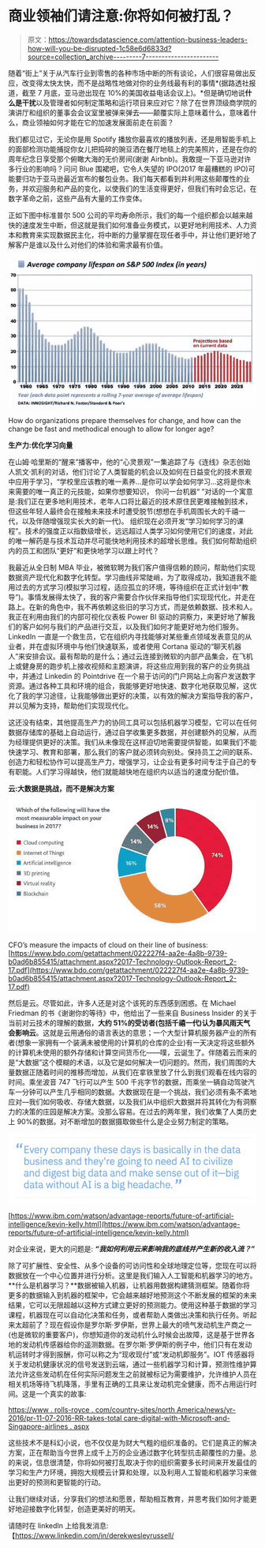 # 商业领袖们请注意:你将如何被打乱？

> 原文：<https://towardsdatascience.com/attention-business-leaders-how-will-you-be-disrupted-1c58e6d6833d?source=collection_archive---------7----------------------->

随着“街上”关于从汽车行业到零售的各种市场中断的所有谈论，人们很容易做出反应，改变得太快太快，而不是战略性地做对你的业务线最有利的事情*(据路透社报道，截至 7 月底，亚马逊出现在 10%的美国收益电话会议上)。*但是确切地说**什么是干扰**以及管理者如何制定策略和运行项目来应对它？除了在世界顶级商学院的演讲厅和组织的董事会会议室里被弹来弹去——颠覆实际上意味着什么，意味着什么，商业领袖如何才能在它的加速发展面前走在前面？

我们都见过它，无论你是用 Spotify 播放你最喜欢的播放列表，还是用智能手机上的面部检测功能捕捉你女儿把捣碎的豌豆洒在餐厅地毯上的完美照片，还是在你的周年纪念日享受那个俯瞰大海的无价房间(谢谢 Airbnb)。我敢提一下亚马逊对许多行业的影响吗？问问 Blue 围裙吧，它令人失望的 IPO(2017 年最糟糕的 IPO)可能要归功于亚马逊最近宣布的餐包业务。我们每天都看到并利用这些颠覆性的业务，并欢迎服务和产品的变化，以使我们的生活变得更好，但我们有时会忘记，在数字革命之前，这些产品有大量的工作变体。

正如下图中标准普尔 500 公司的平均寿命所示，我们的每一个组织都会以越来越快的速度发生中断，但这就是我们如何准备业务模式，以更好地利用技术、人力资本和教育来实现数据民主化，将中断的力量掌握在现任者手中，并让他们更好地了解客户是谁以及什么对他们的体验和需求最有价值。

![](img/0a1395565eb1f16b870ffcceaf295246.png)

How do organizations prepare themselves for change, and how can the change be fast and methodical enough to allow for longer age?

**生产力:优化学习向量**

在山姆·哈里斯的“醒来”播客中，他的“心灵景观”一集追踪了与《连线》杂志创始人凯文·凯利的对话，他们讨论了人类智能的机会以及如何在日益变化的技术景观中应用于学习，“学校里应该教的唯一素养…是你可以学会如何学习…这将是你未来需要的唯一真正的元技能，如果你想要知识， 你问一台机器“ ”对话的一个寓意是:我们正在更多地利用技术，老年人口将比最近的技术原住民更难接触到技术，但这些年轻人最终会在接触未来技术时遭受脱节(想想在手机周围长大的千禧一代，以及伴随增强现实长大的新一代)。 组织现在必须开发“学习如何学习的课程”。技术的强度正以指数级增长，远远超过人类学习如何使用它们的速度，对此的唯一解药是与技术互动并尽可能快地利用技术的超增长思维。我们如何帮助组织内的员工和团队“更好”和更快地学习以跟上时代？

我最近从全日制 MBA 毕业，被微软聘为我们客户值得信赖的顾问，帮助他们实现数据资产现代化和数字化转型。学习曲线非常陡峭，为了取得成功，我知道我不能用过去的方式学习(模拟学习过程，适应孤立的环境，等待组织在正式计划中“教导”)。事情发展得太快了，我的客户需要合作伙伴来指导他们实现现代化，并走在路上。在新的角色中，我不再依赖这些旧的学习方式，而是依赖数据、技术和人。我正在利用由我们的内部可视化仪表板 Power BI 驱动的洞察力，来更好地了解我们的客户如何与我们的产品进行交互，以及我们如何才能更好地为他们服务。LinkedIn 一直是一个救生员，它在组织内寻找能够对某些重点领域发表意见的从业者，并在虚拟环境中与他们快速联系，或者使用 Cortana 驱动的“聊天机器人”来安排会议。最有帮助的是什么；通过云连接到微软的内部产品集会，在飞机上或健身房的跑步机上接收视频和主题演讲，将这些应用到我的客户的业务挑战中，并通过 Linkedin 的 Pointdrive 在一个易于访问的门户网站上向客户发送数字资源。通过各种工具和环境的组合，我能够更好地快速、数字化地获取见解，这优化了我的学习途径，让我能够做出更好的决策，以有效的解决方案指导我的客户，并以见解为支持，帮助他们实现现代化。

这还没有结束，其他提高生产力的协同工具可以包括机器学习模型，它可以在任何数据存储库的基础上自动运行，通过自学收集更多数据，并创建额外的见解，从而为经理提供更好的决策。我们从未像现在这样迫切地需要提供智能，如果我们不能快速学习、教育和部署，那么我们的客户就必须转向别处。保持员工之间的联系、创造力和轻松协作可以提高生产力，增强学习，让企业有更多时间专注于自己的专有职能。人们学习得越快，他们就能越快地在组织内以适当的速度分配价值。

**云:大数据是挑战，而不是解决方案**

![](img/da8ea59f31caf288e0b3ce287c8a34c8.png)

CFO’s measure the impacts of cloud on their line of business: [https://www.bdo.com/getattachment/022227f4-aa2e-4a8b-9739-b0ad6b855415/attachment.aspx?2017-Technology-Outlook-Report_2-17.pdf](https://www.bdo.com/getattachment/022227f4-aa2e-4a8b-9739-b0ad6b855415/attachment.aspx?2017-Technology-Outlook-Report_2-17.pdf)

然后是云。尽管如此，许多人还是对这个该死的东西感到困惑。在 Michael Friedman 的书《谢谢你的等待》中，他给出了一些来自 Business Insider 的关于当前对云技术的理解的数据，**大约 51%的受访者(包括千禧一代)认为暴风雨天气会影响云**。这就是云用通俗的语言表达的意思；一个大型计算机服务器产业的所有者(想象一家拥有一个装满未被使用的计算机的仓库的企业)有一天决定将这些额外的计算机未使用的额外存储和计算空间货币化——噗，云诞生了。伴随着云而来的是“大数据”这个模糊的术语，以及它是如何解决一切问题的。然而，我们周围的大量数据正随着时间的推移而增加，从我们在拿铁里放了什么到我们观看在线内容的时间。乘坐波音 747 飞行可以产生 500 千兆字节的数据，而乘坐一辆自动驾驶汽车一分钟可以产生几乎相同的数据。大数据现在是一个挑战，我们必须有条不紊地应对—我们如何吸收、存储大数据，以及我们从中组织大数据并将其转化为有洞察力的决策的庄园是解决方案。没那么容易。在过去的两年里，我们收集了人类历史上 90%的数据。对不断增加的数据摄取做些什么是企业努力制定的策略。

![](img/d363a08e8018782c856449863a7335c9.png)

[https://www.ibm.com/watson/advantage-reports/future-of-artificial-intelligence/kevin-kelly.html](https://www.ibm.com/watson/advantage-reports/future-of-artificial-intelligence/kevin-kelly.html)

对企业来说，更大的问题是: ***“我如何利用云来影响我的底线并产生新的收入流？”***

除了可扩展性、安全性、从多个设备的可访问性和全球地理定位等，您现在可以将数据放在一个中心位置并进行分析。这里是我们输入人工智能和机器学习的地方。**什么是机器学习？**数据被输入机器，让机器用数据构建猜测框架。随着你将更多的数据输入到机器的框架中，它会越来越好地预测这个不断发展的框架的未来结果，它可以无限超越以这种方式建立更好的预测能力。使用这种基于数据的学习课程，机器现在可以自动化决策和任务，或者帮助人类做出决策和执行任务。听起来太超前了？现在假设你是罗尔斯·罗伊斯，世界上最大的喷气发动机生产商之一(也是微软的重要客户)，你想知道你的发动机什么时候会出故障，这是基于世界各地的发动机传感器给你的遥测数据。在罗尔斯·罗伊斯的例子中，他们只有在发动机运转时才得到报酬，你可以称之为“现收现付”或“发动机即服务”。IOT 传感器将关于发动机健康状况的信号发送到云端，通过一些机器学习和计算，预测性维护算法允许这些发动机在任何实际问题发生之前就被标记为需要维护，允许维护人员在相关机场等待飞机降落，手里有正确的工具来让发动机完全健康，而不占用运行时间。这是一个真实的故事:

[https://www . rolls-royce . com/country-sites/north America/news/yr-2016/pr-11-07-2016-RR-takes-total care-digital-with-Microsoft-and-Singapore-airlines . aspx](https://www.rolls-royce.com/country-sites/northamerica/news/yr-2016/pr-11-07-2016-rr-takes-totalcare-digital-with-microsoft-and-singapore-airlines.aspx)

这些技术不是科幻小说，也不仅仅是为财大气粗的组织准备的。它们是真正的解决方案，正在帮助当今世界上成千上万的企业通过数字化转型抗击颠覆性的力量。总的来说，信息很清楚，你将如何被打乱取决于你的组织需要多长时间来开发最佳的学习和生产力环境，拥抱大规模云计算和处理，以及利用人工智能和机器学习来做出更好的预测和更智能的行动。

让我们继续对话，分享我们的想法和愿景，帮助相互教育，并思考我们如何才能更好地迎接数字化转型，创造更美好的明天。

请随时在 linkedIn 上给我发消息:【https://www.linkedin.com/in/derekwesleyrussell/ 